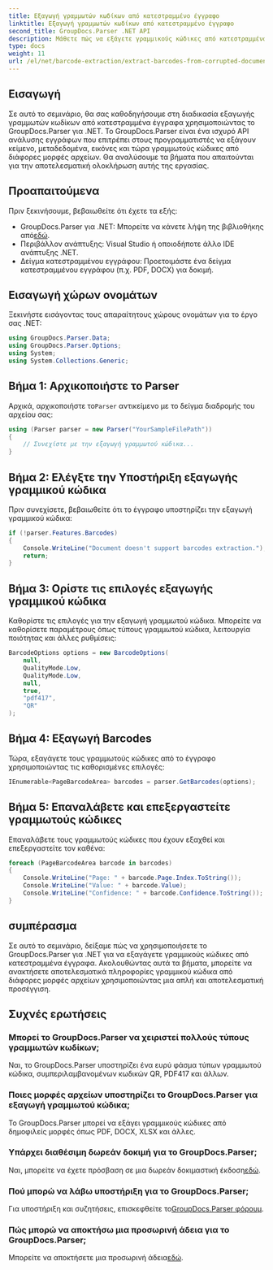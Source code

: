 ```yaml
---
title: Εξαγωγή γραμμωτών κωδίκων από κατεστραμμένο έγγραφο
linktitle: Εξαγωγή γραμμωτών κωδίκων από κατεστραμμένο έγγραφο
second_title: GroupDocs.Parser .NET API
description: Μάθετε πώς να εξάγετε γραμμικούς κώδικες από κατεστραμμένα έγγραφα χρησιμοποιώντας το GroupDocs.Parser για .NET. Ολοκληρωμένο σεμινάριο με οδηγίες βήμα προς βήμα.
type: docs
weight: 11
url: /el/net/barcode-extraction/extract-barcodes-from-corrupted-document/
---
```

## Εισαγωγή
Σε αυτό το σεμινάριο, θα σας καθοδηγήσουμε στη διαδικασία εξαγωγής γραμμωτών κωδίκων από κατεστραμμένα έγγραφα χρησιμοποιώντας το GroupDocs.Parser για .NET. Το GroupDocs.Parser είναι ένα ισχυρό API ανάλυσης εγγράφων που επιτρέπει στους προγραμματιστές να εξάγουν κείμενο, μεταδεδομένα, εικόνες και τώρα γραμμωτούς κώδικες από διάφορες μορφές αρχείων. Θα αναλύσουμε τα βήματα που απαιτούνται για την αποτελεσματική ολοκλήρωση αυτής της εργασίας.
## Προαπαιτούμενα
Πριν ξεκινήσουμε, βεβαιωθείτε ότι έχετε τα εξής:
-  GroupDocs.Parser για .NET: Μπορείτε να κάνετε λήψη της βιβλιοθήκης από[εδώ](https://releases.groupdocs.com/parser/net/).
- Περιβάλλον ανάπτυξης: Visual Studio ή οποιοδήποτε άλλο IDE ανάπτυξης .NET.
- Δείγμα κατεστραμμένου εγγράφου: Προετοιμάστε ένα δείγμα κατεστραμμένου εγγράφου (π.χ. PDF, DOCX) για δοκιμή.

## Εισαγωγή χώρων ονομάτων
Ξεκινήστε εισάγοντας τους απαραίτητους χώρους ονομάτων για το έργο σας .NET:
```csharp
using GroupDocs.Parser.Data;
using GroupDocs.Parser.Options;
using System;
using System.Collections.Generic;
```
## Βήμα 1: Αρχικοποιήστε το Parser
 Αρχικά, αρχικοποιήστε το`Parser` αντικείμενο με το δείγμα διαδρομής του αρχείου σας:
```csharp
using (Parser parser = new Parser("YourSampleFilePath"))
{
    // Συνεχίστε με την εξαγωγή γραμμωτού κώδικα...
}
```
## Βήμα 2: Ελέγξτε την Υποστήριξη εξαγωγής γραμμικού κώδικα
Πριν συνεχίσετε, βεβαιωθείτε ότι το έγγραφο υποστηρίζει την εξαγωγή γραμμικού κώδικα:
```csharp
if (!parser.Features.Barcodes)
{
    Console.WriteLine("Document doesn't support barcodes extraction.");
    return;
}
```
## Βήμα 3: Ορίστε τις επιλογές εξαγωγής γραμμικού κώδικα
Καθορίστε τις επιλογές για την εξαγωγή γραμμωτού κώδικα. Μπορείτε να καθορίσετε παραμέτρους όπως τύπους γραμμωτού κώδικα, λειτουργία ποιότητας και άλλες ρυθμίσεις:
```csharp
BarcodeOptions options = new BarcodeOptions(
    null,
    QualityMode.Low,
    QualityMode.Low,
    null,
    true,
    "pdf417",
    "QR"
);
```
## Βήμα 4: Εξαγωγή Barcodes
Τώρα, εξαγάγετε τους γραμμωτούς κώδικες από το έγγραφο χρησιμοποιώντας τις καθορισμένες επιλογές:
```csharp
IEnumerable<PageBarcodeArea> barcodes = parser.GetBarcodes(options);
```
## Βήμα 5: Επαναλάβετε και επεξεργαστείτε γραμμωτούς κώδικες
Επαναλάβετε τους γραμμωτούς κώδικες που έχουν εξαχθεί και επεξεργαστείτε τον καθένα:
```csharp
foreach (PageBarcodeArea barcode in barcodes)
{
    Console.WriteLine("Page: " + barcode.Page.Index.ToString());
    Console.WriteLine("Value: " + barcode.Value);
    Console.WriteLine("Confidence: " + barcode.Confidence.ToString());
}
```

## συμπέρασμα
Σε αυτό το σεμινάριο, δείξαμε πώς να χρησιμοποιήσετε το GroupDocs.Parser για .NET για να εξαγάγετε γραμμικούς κώδικες από κατεστραμμένα έγγραφα. Ακολουθώντας αυτά τα βήματα, μπορείτε να ανακτήσετε αποτελεσματικά πληροφορίες γραμμικού κώδικα από διάφορες μορφές αρχείων χρησιμοποιώντας μια απλή και αποτελεσματική προσέγγιση.

## Συχνές ερωτήσεις
### Μπορεί το GroupDocs.Parser να χειριστεί πολλούς τύπους γραμμωτών κωδίκων;
Ναι, το GroupDocs.Parser υποστηρίζει ένα ευρύ φάσμα τύπων γραμμωτού κώδικα, συμπεριλαμβανομένων κωδικών QR, PDF417 και άλλων.
### Ποιες μορφές αρχείων υποστηρίζει το GroupDocs.Parser για εξαγωγή γραμμωτού κώδικα;
Το GroupDocs.Parser μπορεί να εξάγει γραμμικούς κώδικες από δημοφιλείς μορφές όπως PDF, DOCX, XLSX και άλλες.
### Υπάρχει διαθέσιμη δωρεάν δοκιμή για το GroupDocs.Parser;
 Ναι, μπορείτε να έχετε πρόσβαση σε μια δωρεάν δοκιμαστική έκδοση[εδώ](https://releases.groupdocs.com/).
### Πού μπορώ να λάβω υποστήριξη για το GroupDocs.Parser;
 Για υποστήριξη και συζητήσεις, επισκεφθείτε το[GroupDocs.Parser φόρουμ](https://forum.groupdocs.com/c/parser/17).
### Πώς μπορώ να αποκτήσω μια προσωρινή άδεια για το GroupDocs.Parser;
 Μπορείτε να αποκτήσετε μια προσωρινή άδεια[εδώ](https://purchase.groupdocs.com/temporary-license/).